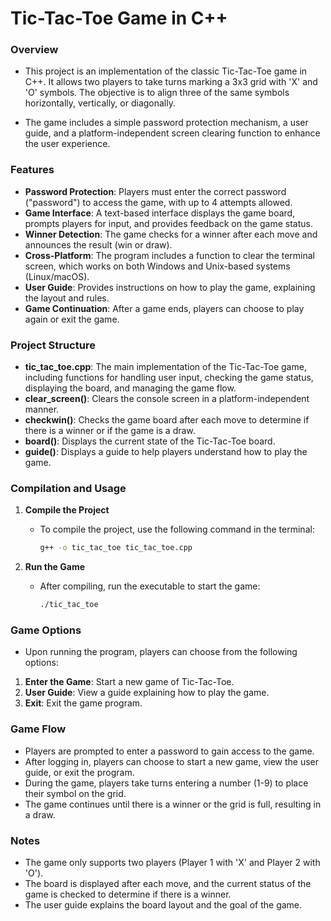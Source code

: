 # Tic-Tac-Toe Game in C++

### Overview
- This project is an implementation of the classic Tic-Tac-Toe game in C++. It allows two players to take turns marking a 3x3 grid with 'X' and 'O' symbols. The objective is to align three of the same symbols horizontally, vertically, or diagonally.

- The game includes a simple password protection mechanism, a user guide, and a platform-independent screen clearing function to enhance the user experience.

### Features
- **Password Protection**: Players must enter the correct password ("password") to access the game, with up to 4 attempts allowed.
- **Game Interface**: A text-based interface displays the game board, prompts players for input, and provides feedback on the game status.
- **Winner Detection**: The game checks for a winner after each move and announces the result (win or draw).
- **Cross-Platform**: The program includes a function to clear the terminal screen, which works on both Windows and Unix-based systems (Linux/macOS).
- **User Guide**: Provides instructions on how to play the game, explaining the layout and rules.
- **Game Continuation**: After a game ends, players can choose to play again or exit the game.

### Project Structure
- **tic_tac_toe.cpp**: The main implementation of the Tic-Tac-Toe game, including functions for handling user input, checking the game status, displaying the board, and managing the game flow.
- **clear_screen()**: Clears the console screen in a platform-independent manner.
- **checkwin()**: Checks the game board after each move to determine if there is a winner or if the game is a draw.
- **board()**: Displays the current state of the Tic-Tac-Toe board.
- **guide()**: Displays a guide to help players understand how to play the game.

### Compilation and Usage
1. **Compile the Project**
   - To compile the project, use the following command in the terminal:
     ```bash
     g++ -o tic_tac_toe tic_tac_toe.cpp
     ```
   
2. **Run the Game**
   - After compiling, run the executable to start the game:
     ```bash
     ./tic_tac_toe
     ```

### Game Options
- Upon running the program, players can choose from the following options:

1. **Enter the Game**: Start a new game of Tic-Tac-Toe.
2. **User Guide**: View a guide explaining how to play the game.
3. **Exit**: Exit the game program.

### Game Flow
- Players are prompted to enter a password to gain access to the game.
- After logging in, players can choose to start a new game, view the user guide, or exit the program.
- During the game, players take turns entering a number (1-9) to place their symbol on the grid.
- The game continues until there is a winner or the grid is full, resulting in a draw.

### Notes
- The game only supports two players (Player 1 with 'X' and Player 2 with 'O').
- The board is displayed after each move, and the current status of the game is checked to determine if there is a winner.
- The user guide explains the board layout and the goal of the game.
